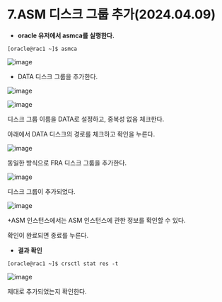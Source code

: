# 7.ASM 디스크 그룹 추가(2024.04.09)

- **oracle 유저에서 asmca를 실행한다.**

```
[oracle@rac1 ~]$ asmca
```

![image](https://github.com/oraclejyp/19c_rac_inst/assets/133745372/702c171e-7007-4e28-9d3f-2d01d5ca035d)

- DATA 디스크 그룹을 추가한다.

![image](https://github.com/oraclejyp/19c_rac_inst/assets/133745372/82c28d82-77c1-4a0c-9def-c905cf9f4159)

![image](https://github.com/oraclejyp/19c_rac_inst/assets/133745372/ab4227fb-cf17-4f4d-89e6-40253b0c63d9)

디스크 그룹 이름을 DATA로 설정하고, 중복성 없음 체크한다.

아래에서 DATA 디스크의 경로를 체크하고 확인을 누른다.

![image](https://github.com/oraclejyp/19c_rac_inst/assets/133745372/699c9dff-1d9f-43f8-be3b-6ac12160c8c9)

동일한 방식으로 FRA 디스크 그룹을 추가한다.

![image](https://github.com/oraclejyp/19c_rac_inst/assets/133745372/7b078eb8-36a2-45ca-9287-d0c5f7ecf5e8)

디스크 그룹이 추가되었다.

![image](https://github.com/oraclejyp/19c_rac_inst/assets/133745372/ee6d7113-b459-4401-8989-2e47dac3348e)


+ASM 인스턴스에서는 ASM 인스턴스에 관한 정보를 확인할 수 있다.

확인이 완료되면 종료를 누른다.


- **결과 확인**

```
[oracle@rac1 ~]$ crsctl stat res -t
```

![image](https://github.com/oraclejyp/19c_rac_inst/assets/133745372/1580b4e5-58e7-4a80-be62-70af48c02775)

제대로 추가되었는지 확인한다.
